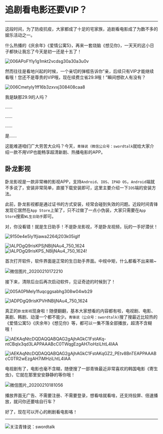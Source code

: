 # 追剧看电影还要VIP？

***********
这段时间，为了防疫抗疫，大家都成了十足的宅家族，追剧看电影成了为数不多的娱乐活动之一。

什么热播的《庆余年》《爱情公寓5》，再来一套烧脑《想见你》，一天天的这小日子都快让我忘了今天是初一还是十五了！

![006APoFYly1g1mkt2vcdsg30a30a3u0v](C:\Users\郭文川\Desktop\公众号\新建文件夹\006APoFYly1g1mkt2vcdsg30a30a3u0v.gif)

然而往往是看地兴起的时候，一个亲切的弹框告诉你”亲，后续只有VIP才能继续看哦！您还不是尊贵的VIP哦，现在续费立省29.9哦！”瞬间想砍人有没有？



![006Cmetyly1ff16b3zxvxj308408caa8](C:\Users\郭文川\Desktop\公众号\新建文件夹\006Cmetyly1ff16b3zxvxj308408caa8.jpg)

我是缺那29.9的人吗？

……

……

……

是……

这能难道咱们广大劳苦大众吗？今天，`青锋说（微信公众号：swordtalk`就给大家介绍一款不用VIP也能畅享超清新剧、热播电影的APP。

## 卧龙影视

卧龙影视是一款非常棒的影视APP，支持`Android`、`IOS`、`IPAD OS`，`Android`端就不多说了，安装非常简单，直接下载安装即可，这里主要介绍一下`IOS`端的安装方法。

此前，卧龙影视都是通过证书的方式安装，经常会碰到失效的问题。近段时间青锋发现它居然在`App Store`上架了，只不过做了一点小伪装，大家只需要在`App Store`搜索`WL生日助手`即可。

对，你没看错！就是生日助手！不是卧龙影视，不是卧龙视频，玩的一手好潜伏！

![9150e4e5ly1fjiawa2264j203k05iglf](C:\Users\郭文川\Desktop\公众号\新建文件夹\9150e4e5ly1fjiawa2264j203k05iglf.jpg)

![lALPDgQ9risKPSjNBljNAu4_750_1624](C:\Users\郭文川\Desktop\公众号\新建文件夹\lALPDgQ9risKPSjNBljNAu4_750_1624.png)![lALPDgQ9risKPS_NBljNAu4_750_1624](C:\Users\郭文川\Desktop\公众号\新建文件夹\lALPDgQ9risKPS_NBljNAu4_750_1624.png)!



首次打开软件，软件界面是正常的生日助手界面。中规中矩，什么都看不出来嘛~

![微信图片_20200210172210](C:\Users\郭文川\Desktop\公众号\新建文件夹\微信图片_20200210172210.png)



接下来，清除后台后再次启动软件，见证奇迹的时候到了！

![005A0PMely1fuqcggsabhg308w04wb29](C:\Users\郭文川\Desktop\公众号\新建文件夹\005A0PMely1fuqcggsabhg308w04wb29.gif)



![lADPDgQ9risKPVHNBljNAu4_750_1624](C:\Users\郭文川\Desktop\公众号\新建文件夹\lADPDgQ9risKPVHNBljNAu4_750_1624.jpg)



真正的`卧龙影视`现身啦！随便翻翻，基本大家想看的内容都有啦，电视剧、电影、美剧、韩剧、动漫一个都不能少。`青锋说（公众号：swordtalk)`搜了搜最近比较热的《爱情公寓5》《庆余年》《想见你》等，都可以一集不落全部播放，超清不含糊哦！

![iAEKAqNtcDQDAQQABQAG2gAjhAGkC1FstAKq-ntCBqlx3qd3LAPPAAABcC0TWqgEzgAH7ioHziLhtL4IAA](C:\Users\郭文川\Desktop\公众号\新建文件夹\iAEKAqNtcDQDAQQABQAG2gAjhAGkC1FstAKq-ntCBqlx3qd3LAPPAAABcC0TWqgEzgAH7ioHziLhtL4IAA.gif)

![iAEKAqNtcDQDAQQABQAG2gAjhAGkC1FstAKqGZ2_PEtv8BnTEAPPAAABcC0TR2wEzgAH7iMHziLhtL4IAA](C:\Users\郭文川\Desktop\公众号\新建文件夹\iAEKAqNtcDQDAQQABQAG2gAjhAGkC1FstAKqGZ2_PEtv8BnTEAPPAAABcC0TR2wEzgAH7iMHziLhtL4IAA.gif)

电视剧有了，电影也毫不含糊，随便搜了一部青锋最近非常喜欢的韩国电影《寄生虫》，它就在那里安安静静的等你哦！

![微信图片_20200210181056](C:\Users\郭文川\Desktop\公众号\新建文件夹\微信图片_20200210181056.png)

播放界面无广告、不需要注册、不需要登录，想看啥就看啥，还支持投屏、倍速播放，就问你还要啥自行车？

好了，现在可以开心的刷剧看电影咯！

----------------

![关注青锋说：swordtalk](C:\Users\郭文川\Desktop\公众号\新建文件夹\关注青锋说：swordtalk.png)